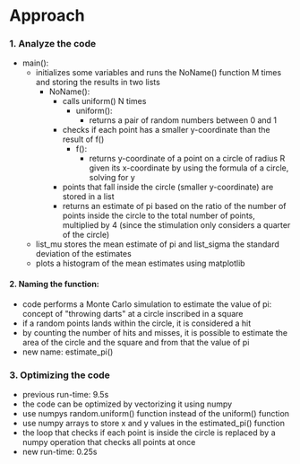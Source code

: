 # Approach

### 1. Analyze the code
- main(): 
  - initializes some variables and runs the NoName() function M times and storing the results in two lists
    - NoName(): 
      - calls uniform() N times
        - uniform(): 
          - returns a pair of random numbers between 0 and 1
      - checks if each point has a smaller y-coordinate than the result of f()
        - f():
          - returns y-coordinate of a point on a circle of radius R given its x-coordinate by using the formula of a circle, solving for y
      - points that fall inside the circle (smaller y-coordinate) are stored in a list
      - returns an estimate of pi based on the ratio of the number of points inside the circle to the total number of points, multiplied by 4 (since the stimulation only considers a quarter of the circle)
  - list_mu stores the mean estimate of pi and list_sigma the standard deviation of the estimates
  - plots a histogram of the mean estimates using matplotlib

#### 2. Naming the function:
- code performs a Monte Carlo simulation to estimate the value of pi: concept of "throwing darts" at a circle inscribed in a square
- if a random points lands within the circle, it is considered a hit
- by counting the number of hits and misses, it is possible to estimate the area of the circle and the square and from that the value of pi 
- new name: estimate_pi()

### 3. Optimizing the code
- previous run-time: 9.5s
- the code can be optimized by vectorizing it using numpy
- use numpys random.uniform() function instead of the uniform() function
- use numpy arrays to store x and y values in the estimated_pi() function
- the loop that checks if each point is inside the circle is replaced by a numpy operation that checks all points at once
- new run-time: 0.25s